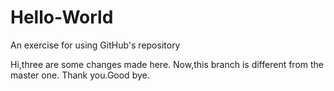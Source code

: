 # Hello-World
An exercise for using GitHub's repository

Hi,three are some changes made here.
Now,this branch is different from the master one.
Thank you.Good bye.
